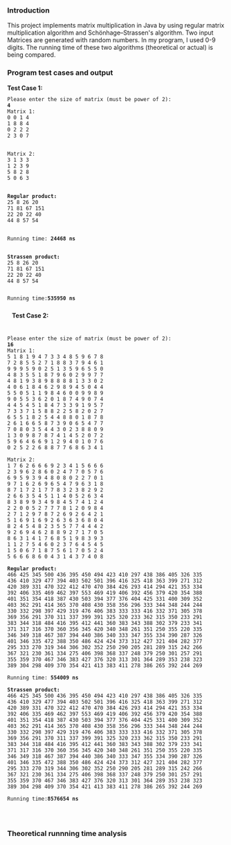 <h3>Introduction</h3>
<p>This project implements matrix multiplication in Java by using regular matrix multiplication algorithm and Schönhage–Strassen's algorithm. Two input Matrices are generated with random numbers. In my program, I used 0-9 digits. The running time of these two algorithms (theoretical or actual) is being compared.
</p>

<h3>Program test cases and output</h3>
<b>Test Case 1:</b>
<code>
<pre>
Please enter the size of matrix (must be power of 2):
<b>4</b>
Matrix 1:
0 0 1 4 
1 8 8 4 
0 2 2 2 
2 3 0 7 
<br />
Matrix 2:
3 1 3 3 
1 2 3 9 
5 8 2 8 
5 0 6 3 
<br />
<b>Regular product:</b>
25 8 26 20 
71 81 67 151 
22 20 22 40 
44 8 57 54 
<br />
Running time: <b>24468 ns</b>
<br />
<b>Strassen product:</b>
25 8 26 20 
71 81 67 151 
22 20 22 40 
44 8 57 54 

Running time:<b>535950 ns</b>
</pre>
</code>
<b>Test Case 2:</b>
<code>
<pre>
Please enter the size of matrix (must be power of 2):
<b>16</b>
Matrix 1:
5 1 8 1 9 4 7 3 3 4 8 5 9 6 7 8 
7 2 8 5 5 2 7 1 8 8 3 7 9 4 6 1 
9 9 9 5 9 0 2 5 1 3 5 9 6 5 5 0 
4 8 3 5 5 1 8 7 9 6 0 2 9 9 7 7 
4 8 1 9 3 8 9 8 8 8 8 1 3 3 0 2 
4 0 6 1 8 4 6 2 9 8 9 4 5 0 4 4 
5 5 0 5 1 1 9 8 4 6 0 0 9 9 8 9 
9 0 5 5 3 6 2 0 1 8 7 4 9 0 7 4 
4 4 5 4 5 1 8 4 7 3 3 9 1 9 5 7 
7 3 3 7 1 5 8 8 2 2 5 8 2 0 2 7 
6 5 5 1 8 2 5 4 4 8 8 0 1 8 7 8 
2 6 1 6 6 5 8 7 3 9 0 6 5 4 7 7 
7 0 8 0 3 5 4 4 3 0 2 3 8 8 0 9 
1 3 0 9 8 7 8 7 4 1 4 5 2 0 7 2 
5 9 6 4 6 6 9 1 2 9 4 0 1 0 7 6 
0 2 5 2 2 6 8 8 7 7 6 8 6 3 4 1 

Matrix 2:
1 7 6 2 6 6 6 9 2 3 4 1 5 6 6 6 
2 3 9 6 2 8 6 0 2 4 7 7 0 5 7 6 
6 9 5 9 3 9 4 8 0 8 0 2 2 7 0 1 
9 7 1 6 2 6 9 6 5 4 7 9 6 3 1 8 
8 7 1 7 2 1 7 7 8 3 2 3 8 2 9 2 
2 6 6 3 5 4 5 1 1 4 0 5 2 6 3 4 
8 3 8 9 9 3 4 9 8 4 5 7 4 1 2 4 
2 2 0 0 5 2 7 7 7 8 1 2 0 9 8 4 
2 7 1 2 9 7 8 7 2 6 9 2 6 4 2 1 
5 1 6 9 1 6 9 2 6 3 6 3 6 8 0 4 
8 2 4 5 4 8 2 3 5 5 7 7 4 4 4 2 
9 2 6 9 4 6 2 8 8 9 2 7 1 7 0 5 
8 6 3 1 4 1 7 6 8 5 1 9 8 3 9 3 
1 1 2 7 5 4 6 0 2 3 7 6 4 5 4 5 
1 5 0 6 7 1 8 7 5 6 1 7 0 5 2 4 
5 6 6 6 8 6 0 4 3 1 4 3 7 4 0 8 

<b>Regular product:</b>
466 425 345 500 436 395 450 494 423 410 297 438 386 405 326 335 
436 410 329 477 394 403 502 501 396 416 325 418 363 399 271 312 
420 389 331 470 322 412 470 470 384 426 293 414 294 421 353 334 
392 406 335 469 462 397 553 469 419 406 392 456 379 420 354 388 
401 351 354 418 387 430 503 394 377 376 404 425 331 400 309 352 
403 362 291 414 365 370 408 430 358 356 296 333 344 348 244 244 
330 332 298 397 429 319 476 406 383 333 333 416 332 371 305 378 
369 356 291 370 311 337 399 391 325 320 233 362 315 350 233 291 
383 344 318 484 416 395 412 441 360 383 343 388 302 379 233 341 
371 317 316 370 360 356 345 420 340 348 261 351 250 355 220 335 
346 349 318 467 387 394 440 386 340 333 347 355 334 390 287 326 
401 346 335 472 388 350 486 424 424 373 312 427 321 404 282 377 
295 333 270 319 344 306 302 352 250 290 205 281 289 315 242 266 
367 321 230 361 334 275 406 398 368 337 248 379 250 301 257 291 
355 359 370 467 346 383 427 376 320 313 301 364 289 353 238 323 
389 304 298 409 370 354 421 413 383 411 278 386 265 392 244 269 

Running time: <b>554009 ns</b>

<b>Strassen product:</b>
466 425 345 500 436 395 450 494 423 410 297 438 386 405 326 335 
436 410 329 477 394 403 502 501 396 416 325 418 363 399 271 312 
420 389 331 470 322 412 470 470 384 426 293 414 294 421 353 334 
392 406 335 469 462 397 553 469 419 406 392 456 379 420 354 388 
401 351 354 418 387 430 503 394 377 376 404 425 331 400 309 352 
403 362 291 414 365 370 408 430 358 356 296 333 344 348 244 244 
330 332 298 397 429 319 476 406 383 333 333 416 332 371 305 378 
369 356 291 370 311 337 399 391 325 320 233 362 315 350 233 291 
383 344 318 484 416 395 412 441 360 383 343 388 302 379 233 341 
371 317 316 370 360 356 345 420 340 348 261 351 250 355 220 335 
346 349 318 467 387 394 440 386 340 333 347 355 334 390 287 326 
401 346 335 472 388 350 486 424 424 373 312 427 321 404 282 377 
295 333 270 319 344 306 302 352 250 290 205 281 289 315 242 266 
367 321 230 361 334 275 406 398 368 337 248 379 250 301 257 291 
355 359 370 467 346 383 427 376 320 313 301 364 289 353 238 323 
389 304 298 409 370 354 421 413 383 411 278 386 265 392 244 269 

Running time:<b>8576654 ns</b>
</pre>
</code>

<h3>Theoretical runnning time analysis</h3>


